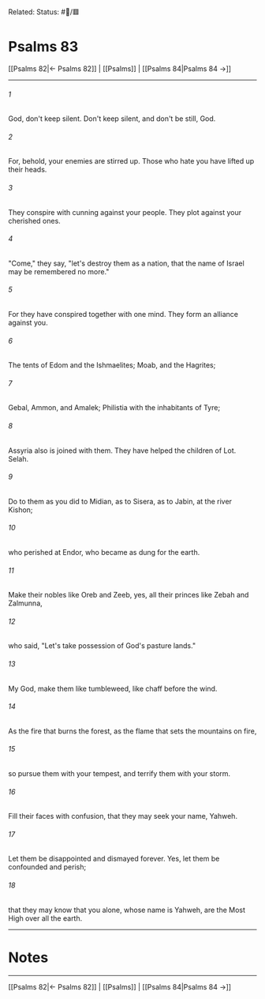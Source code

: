 Related:
Status: #📖/🟥
# Psalms 83

[[Psalms 82|← Psalms 82]] | [[Psalms]] | [[Psalms 84|Psalms 84 →]]
***



###### 1 
God, don't keep silent. Don't keep silent, and don't be still, God. 

###### 2 
For, behold, your enemies are stirred up. Those who hate you have lifted up their heads. 

###### 3 
They conspire with cunning against your people. They plot against your cherished ones. 

###### 4 
"Come," they say, "let's destroy them as a nation, that the name of Israel may be remembered no more." 

###### 5 
For they have conspired together with one mind. They form an alliance against you. 

###### 6 
The tents of Edom and the Ishmaelites; Moab, and the Hagrites; 

###### 7 
Gebal, Ammon, and Amalek; Philistia with the inhabitants of Tyre; 

###### 8 
Assyria also is joined with them. They have helped the children of Lot. Selah. 

###### 9 
Do to them as you did to Midian, as to Sisera, as to Jabin, at the river Kishon; 

###### 10 
who perished at Endor, who became as dung for the earth. 

###### 11 
Make their nobles like Oreb and Zeeb, yes, all their princes like Zebah and Zalmunna, 

###### 12 
who said, "Let's take possession of God's pasture lands." 

###### 13 
My God, make them like tumbleweed, like chaff before the wind. 

###### 14 
As the fire that burns the forest, as the flame that sets the mountains on fire, 

###### 15 
so pursue them with your tempest, and terrify them with your storm. 

###### 16 
Fill their faces with confusion, that they may seek your name, Yahweh. 

###### 17 
Let them be disappointed and dismayed forever. Yes, let them be confounded and perish; 

###### 18 
that they may know that you alone, whose name is Yahweh, are the Most High over all the earth.

---
# Notes


***
[[Psalms 82|← Psalms 82]] | [[Psalms]] | [[Psalms 84|Psalms 84 →]]
